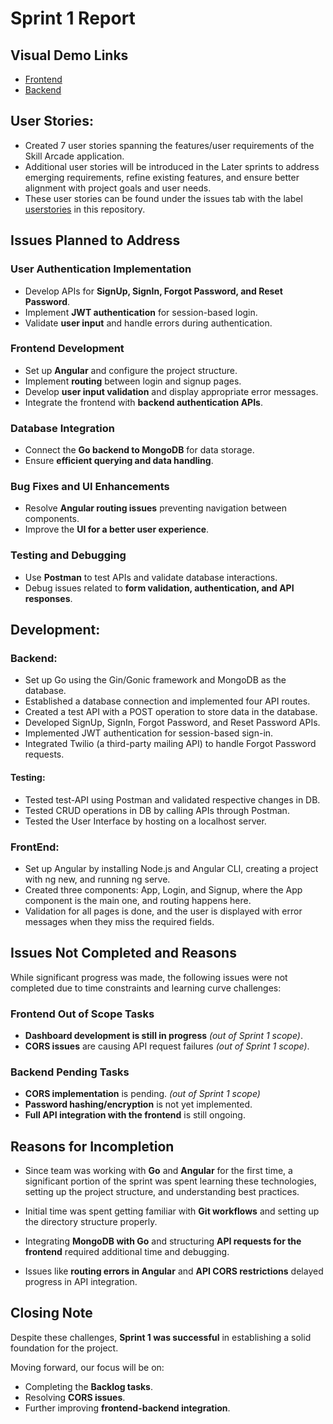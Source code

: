 # Sprint 1 Report

## Visual Demo Links
- [Frontend](https://drive.google.com/file/d/1wLm-qh37Ih8RsFMu-TMAoJNtcbJZStD_/view?usp=sharing)
- [Backend](https://uflorida-my.sharepoint.com/:v:/g/personal/spabbathi_ufl_edu/Ean2Ve1wj4xEtgGceMtBZ4sBMSX4zHehqoICCcBVmN8iBQ?nav=eyJyZWZlcnJhbEluZm8iOnsicmVmZXJyYWxBcHAiOiJPbmVEcml2ZUZvckJ1c2luZXNzIiwicmVmZXJyYWxBcHBQbGF0Zm9ybSI6IldlYiIsInJlZmVycmFsTW9kZSI6InZpZXciLCJyZWZlcnJhbFZpZXciOiJNeUZpbGVzTGlua0NvcHkifX0&e=0E9E5X)

## User Stories:
- Created 7 user stories spanning the features/user requirements of the Skill Arcade application. 
- Additional user stories will be introduced in the Later sprints to address emerging requirements, refine existing features, and ensure better alignment with project goals and user needs.
- These user stories can be found under the issues tab with the label [userstories](https://github.com/NavyaDurgam98/SkillArcade/issues) in this repository.


## Issues Planned to Address  
 
### User Authentication Implementation  
- Develop APIs for **SignUp, SignIn, Forgot Password, and Reset Password**.  
- Implement **JWT authentication** for session-based login.  
- Validate **user input** and handle errors during authentication.  

### Frontend Development  
- Set up **Angular** and configure the project structure.  
- Implement **routing** between login and signup pages.  
- Develop **user input validation** and display appropriate error messages.  
- Integrate the frontend with **backend authentication APIs**.  

### Database Integration  
- Connect the **Go backend to MongoDB** for data storage.  
- Ensure **efficient querying and data handling**.  

### Bug Fixes and UI Enhancements  
- Resolve **Angular routing issues** preventing navigation between components.  
- Improve the **UI for a better user experience**.  

### Testing and Debugging  
- Use **Postman** to test APIs and validate database interactions.  
- Debug issues related to **form validation, authentication, and API responses**.  



## Development:
### Backend:  
- Set up Go using the Gin/Gonic framework and MongoDB as the database.  
- Established a database connection and implemented four API routes.  
- Created a test API with a POST operation to store data in the database.  
- Developed SignUp, SignIn, Forgot Password, and Reset Password APIs.  
- Implemented JWT authentication for session-based sign-in.  
- Integrated Twilio (a third-party mailing API) to handle Forgot Password requests.
#### Testing:
- Tested test-API using Postman and validated respective changes in DB.
- Tested CRUD operations in DB by calling APIs through Postman.
- Tested the User Interface by hosting on a localhost server.
### FrontEnd:
- Set up Angular by installing Node.js and Angular CLI, creating a project with ng new, and running ng serve.  
- Created three components: App, Login, and Signup, where the App component is the main one, and routing happens here.   
- Validation for all pages is done, and the user is displayed with error messages when they miss the required fields.

## Issues Not Completed and Reasons  

While significant progress was made, the following issues were not completed due to time constraints and learning curve challenges:  

### Frontend Out of Scope Tasks  
- **Dashboard development is still in progress** *(out of Sprint 1 scope)*.  
- **CORS issues** are causing API request failures *(out of Sprint 1 scope)*.  

### Backend Pending Tasks  
- **CORS implementation** is pending. *(out of Sprint 1 scope)*
- **Password hashing/encryption** is not yet implemented.  
- **Full API integration with the frontend** is still ongoing.  

## Reasons for Incompletion  

- Since team was working with **Go** and **Angular** for the first time, a significant portion of the sprint was spent learning these technologies, setting up the project structure, and understanding best practices.  

- Initial time was spent getting familiar with **Git workflows** and setting up the directory structure properly.  

- Integrating **MongoDB with Go** and structuring **API requests for the frontend** required additional time and debugging.  

- Issues like **routing errors in Angular** and **API CORS restrictions** delayed progress in API integration.  



## Closing Note  

Despite these challenges, **Sprint 1 was successful** in establishing a solid foundation for the project.  

Moving forward, our focus will be on:  
- Completing the **Backlog tasks**.  
- Resolving **CORS issues**.  
- Further improving **frontend-backend integration**.  




